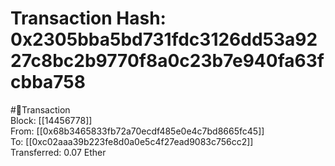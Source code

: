 
Transaction Hash: 0x2305bba5bd731fdc3126dd53a9227c8bc2b9770f8a0c23b7e940fa63fcbba758
====================================================================================
  
#💸Transaction  
Block: [[14456778]]  
From: [[0x68b3465833fb72a70ecdf485e0e4c7bd8665fc45]]  
To: [[0xc02aaa39b223fe8d0a0e5c4f27ead9083c756cc2]]  
Transferred: 0.07 Ether